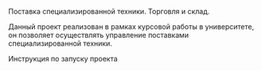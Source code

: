 Поставка специализированной техники. Торговля и склад.

Данный проект реализован в рамках курсовой работы в университете, он позволяет осуществлять управление поставками специализированной техники.

Инструкция по запуску проекта
